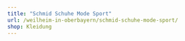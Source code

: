 ```yaml
---
title: "Schmid Schuhe Mode Sport"
url: /weilheim-in-oberbayern/schmid-schuhe-mode-sport/
shop: Kleidung
---
```

